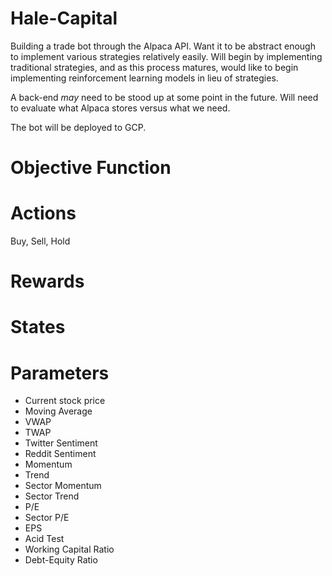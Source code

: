 # Hale-Capital
Building a trade bot through the Alpaca API. Want it to be abstract enough to implement
various strategies relatively easily. Will begin by implementing traditional strategies,
and as this process matures, would like to begin implementing reinforcement learning
models in lieu of strategies.

A back-end *may* need to be stood up at some point in the future. Will need to evaluate
what Alpaca stores versus what we need.

The bot will be deployed to GCP. 

# Objective Function

# Actions
Buy, Sell, Hold

# Rewards

# States

# Parameters
- Current stock price
- Moving Average
- VWAP
- TWAP
- Twitter Sentiment
- Reddit Sentiment
- Momentum
- Trend
- Sector Momentum
- Sector Trend
- P/E
- Sector P/E
- EPS
- Acid Test
- Working Capital Ratio
- Debt-Equity Ratio
